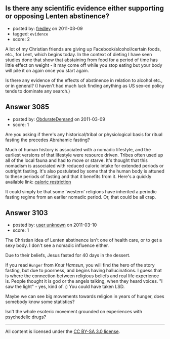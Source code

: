 ## Is there any scientific evidence either supporting or opposing Lenten abstinence?

- posted by: [fredley](https://stackexchange.com/users/-1/924-fredley) on 2011-03-09
- tagged: `evidence`
- score: 2

A lot of my Christian friends are giving up Facebook/alcohol/certain foods, etc., for Lent, which begins today. In the context of dieting I have seen studies done that show that abstaining from food for a period of time has little effect on weight - it may come off while you stop eating but your body will pile it on again once you start again. 

Is there any evidence of the effects of abstinence in relation to alcohol etc., or in general? (I haven't had much luck finding anything as US sex-ed policy tends to dominate any search.)


## Answer 3085

- posted by: [ObdurateDemand](https://stackexchange.com/users/-1/524-obduratedemand) on 2011-03-09
- score: 1

<p>Are you asking if there's any historical/tribal or physiological basis for ritual fasting the precedes Abrahamic fasting?  </p>

<p>Much of human history is associated with a nomadic lifestyle, and the earliest versions of that lifestyle were resource driven.  Tribes often used up all of the local fauna and had to move or starve.  It's thought that this nomadism is associated with reduced caloric intake for extended periods or outright fasting.  It's also postulated by some that the human body is attuned to these periods of fasting and that it benefits from it.  Here's a quickly available link: <a href="http://www.pdazzler.net/2010/05/16/calorie-restriction-diet/" rel="nofollow">caloric restriction</a></p>

<p>It could simply be that some 'western' religions have inherited a periodic fasting regime from an earlier nomadic period.  Or, that could be all crap.</p>



## Answer 3103

- posted by: [user unknown](https://stackexchange.com/users/-1/992-user-unknown) on 2011-03-10
- score: 1

The Christian idea of Lenten abstinence isn't one of health care, or to get a sexy body. I don't see a nomadic influence either. 

Due to their beliefs, Jesus fasted for 40 days in the dessert. 

If you read `Hunger` from _Knut Hamsun_, you will find the hero of the story fasting, but due to poorness, and begins having hallucinations. I guess that is where the connection between religious beliefs and real life experience is. People thought it is god or the angels talking, when they heard voices. "I saw the light" - yes, kind of. :) You could have taken LSD. 

Maybe we can see big movements towards religion in years of hunger, does somebody know some statistics? 

Isn't the whole esoteric movement grounded on experiences with psychedelic drugs? 



---

All content is licensed under the [CC BY-SA 3.0 license](https://creativecommons.org/licenses/by-sa/3.0/).
